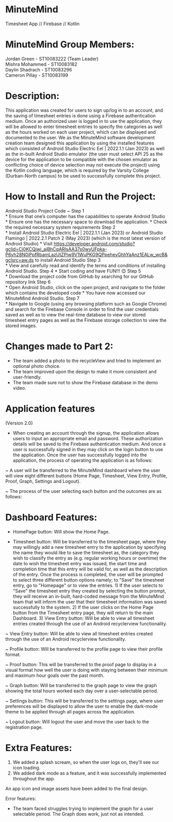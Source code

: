 # MinuteMind
Timesheet App // Firebase // Kotlin

# MinuteMind Group Members:

Jordan Green - ST10083222 (Team Leader)  
Mishra Mohammed - ST10083182  
Daylin Shadrach - ST10083296  
Cameron Pillay - ST10083199

# Description:
This application was created for users to sign up/log in to an account, and the saving of timesheet entries is done using a Firebase authentication medium. Once an authorized user is logged in to use the application, they will be allowed to enter timesheet entries to specify the categories as well as the hours worked on each user project, which can be displayed and documented to the user. We as the MinuteMind software development creation team designed this application by using the installed features which consisted of Android Studio Electric Eel | 2022.1.1 (Jan 2023) as well as the in-built Android Studio emulator (the user must select API 25 as the device for the application to be compatible with the chosen emulator as conflicting choice of device selection may not execute the project) using the Kotlin coding language, which is required by the Varsity College (Durban-North campus) to be used to successfully complete this project. 

# How to Install and Run the Project:
Android Studio Project Code ~
Step 1  
        * Ensure that one’s computer has the capabilities to operate Android Studio
	* Ensure one has the necessary space to download the application.
	* Check the required necessary system requirements
Step 2  
        * Install Android Studio Electric Eel | 2022.1.1 (Jan 2023) or Android Studio Flamingo | 2022.2.1 Patch 2 (May 2023) (which is the most latest version of Android Studio)
	* Visit https://developer.android.com/studio?gclid=Cj0KCQjwj_ajBhCqARIsAA37s0wyUFpka-P6yh28N0iPpfRbamLazUtZPjw9V1WuPKG9QPpeheyGhhYaAnz1EALw_wcB&gclsrc=aw.ds to install Android Studio
Step 3  
        * View and carefully read and identify the terms and conditions of installing Android Studio. 
Step 4 
        * Start coding and have FUN!!! 😊
Step 5  
        * Download the project code from GitHub by searching for our GitHub repository link
Step 6  
        * Open Android Studio, click on the open project, and navigate to the folder which contains the developed code
        * You have now accessed our MinuteMind Android Studio.
Step 7  
        * Navigate to Google (using any browsing platform such as Google Chrome) and search for the Firebase Console in order to find the user credentials saved as well as to view the real-time database to view our stored timesheet entry pages as well as the Firebase storage collection to view the stored images.

# Changes made to Part 2:
 - The team added a photo to the recycleView and tried to implement an optional photo choice.
 - The team improved upon the design to make it more consistent and user-friendly.
 - The team made sure not to show the Firebase database in the demo video.

# Application features
(Version 2.0)
 - When creating an account through the signup, the application allows users to input an appropriate email and password. These authorization details will be saved to the Firebase authentication medium. And once a user is successfully signed in they may click on the login button to use the application. Once the user has successfully logged into the application, the process of operating the application is as follows:
 
 ~ A user will be transferred to the MinuteMind dashboard where the user will view eight different buttons (Home Page, Timesheet, View Entry, Profile, Proof, Graph, Settings and Logout). 

 ~ The process of the user selecting each button and the outcomes are as follows:

# Dashboard Features:

- HomePage button: Will show the Home Page.

- Timesheet button: Will be transferred to the timesheet page, where they may willingly add a new timesheet entry to the application by specifying the name they would like to save the timesheet as, the category they wish to classify the entry as (e.g. regular working hours or overtime) the date to wish the timesheet entry was issued, the start time and completion time that this entry will be valid for, as well as the description of the entry. Once the process is completed, the user will be prompted to select three different button options namely; to "Save" the timesheet entry, go to "Homepage" or to view the entries.
	   1) If the user selects to "Save" the timesheet entry they created by selecting the button prompt, they will receive an in-built, hard-coded message from the MinuteMind team that will inform the user that their timesheet information was saved successfully to the system.
     	   2) If the user clicks on the Home Page button from the Timesheet entry page, they will return to the main Dashboard.
           3) View Entry button: Will be able to view all timesheet entries created through the use of an Android recyclerview functionality.

~ View Entry button: Will be able to view all timesheet entries created through the use of an Android recyclerview functionality.

~ Profile button: Will be transferred to the profile page to view their profile format.

~ Proof button: This will be transferred to the proof page to display in a visual format how well the user is doing with staying between their minimum and maximum hour goals over the past month.

~ Graph button: Will be transferred to the graph page to view the graph showing the total hours worked each day over a user-selectable period.

~ Settings button: This will be transferred to the settings page, where user preferences will be displayed to allow the user to enable the dark-mode theme to be applied through all pages across the application.

~ Logout button: Will logout the user and move the user back to the registration page.

# Extra Features:

1) We added a splash scream, so when the user logs on, they'll see our icon loading.
2) We added dark mode as a feature, and it was successfully implemented throughout the app.

An app icon and image assets have been added to the final design.

Error features: 
- The team faced struggles trying to implement the graph for a user selectable period. The Graph does work, just not as intended.
